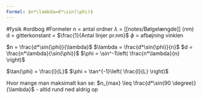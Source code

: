 ```yaml
---
Formel: $n*\lambda=d*\sin(\phi)$
---
```

#fysik #ordbog #Formeler 
n = antal ordner
$\lambda$ = [[notes/Bølgelængde]] (nm)
d = gitterkonstant = $\frac{1}{Antal linjer pr.nm}$
$\phi$ = afbøjning vinklen


$n = \frac{d*\sin(\phi)}{\lambda}$
$\lambda = \frac{d*\sin(\phi)}{n}$
$d = \frac{n*\lambda}{\sin(\phi)}$
$\phi = \sin^-1\left( \frac{n*\lambda}{n} \right)$


$\tan(\phi) = \frac{l}{L}$
$\phi = \tan^{-1}\left( \frac{l}{L} \right)$

Hvor mange man maksimalt kan se:  $n_{max} \leq \frac{d*\sin(90 \degree)}{\lambda}$ - altid rund ned aldrig op

